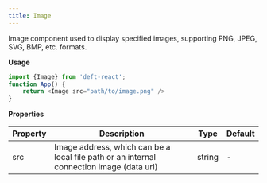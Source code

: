 ```yaml
---
title: Image
---
```


Image component used to display specified images, supporting PNG, JPEG, SVG, BMP, etc. formats.

**Usage**

```javascript
import {Image} from 'deft-react';
function App() {
    return <Image src="path/to/image.png" />
}
```

**Properties**

| Property | Description                                                                              | Type   | Default |
|------------|------------------------------------------------------------------------------------------|--------|---------|
| src        | Image address, which can be a local file path or an internal connection image (data url) | string | -       |
